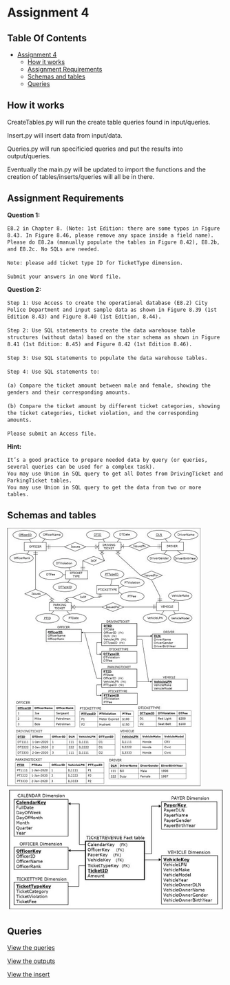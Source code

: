 # Assignment 4

## Table Of Contents <!-- omit in toc -->

- [Assignment 4](#assignment-4)
  - [How it works](#how-it-works)
  - [Assignment Requirements](#assignment-requirements)
  - [Schemas and tables](#schemas-and-tables)
  - [Queries](#queries)

## How it works

CreateTables.py will run the create table queries found in input/queries.

Insert.py will insert data from input/data.

Queries.py will run specificied queries and put the results into output/queries.

Eventually the main.py will be updated to import the functions and the creation of tables/inserts/queries will all be in there.

## Assignment Requirements

**Question 1:**

    E8.2 in Chapter 8. (Note: 1st Edition: there are some typos in Figure 8.43. In Figure 8.46, please remove any space inside a field name). Please do E8.2a (manually populate the tables in Figure 8.42), E8.2b, and E8.2c. No SQLs are needed.

    Note: please add ticket type ID for TicketType dimension.

    Submit your answers in one Word file.

**Question 2:**

    Step 1: Use Access to create the operational database (E8.2) City Police Department and input sample data as shown in Figure 8.39 (1st Edition 8.43) and Figure 8.40 (1st Edition, 8.44).

    Step 2: Use SQL statements to create the data warehouse table structures (without data) based on the star schema as shown in Figure 8.41 (1st Edition: 8.45) and Figure 8.42 (1st Edition 8.46).

    Step 3: Use SQL statements to populate the data warehouse tables.

    Step 4: Use SQL statements to:

    (a) Compare the ticket amount between male and female, showing the genders and their corresponding amounts.

    (b) Compare the ticket amount by different ticket categories, showing the ticket categories, ticket violation, and the corresponding amounts.

    Please submit an Access file.

**Hint:**

    It’s a good practice to prepare needed data by query (or queries, several queries can be used for a complex task).
    You may use Union in SQL query to get all Dates from DrivingTicket and ParkingTicket tables.
    You may use Union in SQL query to get the data from two or more tables.

## Schemas and tables

![image1](https://github.com/yogurtsauce/MISC-485/blob/master/ass4/input/images/image1.jpg)
![image2](https://github.com/yogurtsauce/MISC-485/blob/master/ass4/input/images/image2.jpg)

## Queries

[View the queries](https://github.com/yogurtsauce/MISC-485/blob/master/ass4/input/queries)

[View the outputs](https://github.com/yogurtsauce/MISC-485/tree/master/ass4/output/queries)

[View the insert](https://github.com/yogurtsauce/MISC-485/blob/master/ass4/input/data/insert.sql)
